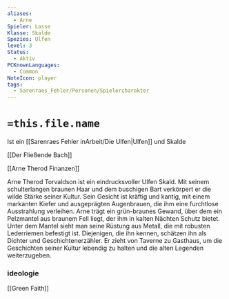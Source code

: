 ```yaml
---
aliases:
  - Arne
Spieler: Lasse
Klasse: Skalde
Spezies: Ulfen
level: 3
Status:
  - Aktiv
PCKnownLanguages:
  - Common
NoteIcon: player
tags:
  - Sarenraes_Fehler/Personen/Spielercharakter
---
```

# `=this.file.name`

Ist ein [[Sarenraes Fehler inArbeit/Die Ulfen|Ulfen]] und Skalde

[[Der Fließende Bach]]


[[Arne Therod Finanzen]]


Arne Therod Torvaldson ist ein eindrucksvoller Ulfen Skald. Mit seinem schulterlangen braunen Haar und dem buschigen Bart verkörpert er die wilde Stärke seiner Kultur. Sein Gesicht ist kräftig und kantig, mit einem markanten Kiefer und ausgeprägten Augenbrauen, die ihm eine furchtlose Ausstrahlung verleihen.
Arne trägt ein grün-braunes Gewand, über dem ein Pelzmantel aus braunem Fell liegt, der ihm in kalten Nächten Schutz bietet. Unter dem Mantel sieht man seine Rüstung aus Metall, die mit robusten Lederriemen befestigt ist.
Diejenigen, die ihn kennen, schätzen ihn als Dichter und Geschichtenerzähler. Er zieht von Taverne zu Gasthaus, um die Geschichten seiner Kultur lebendig zu halten und die alten Legenden weiterzugeben.



### ideologie
[[Green Faith]]

